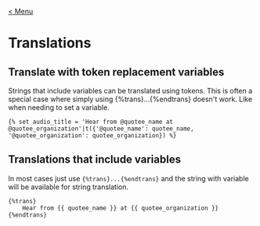 [< Menu](../README.md)

# Translations
## Translate with token replacement variables
Strings that include variables can be translated using tokens. This is often a special case where simply using {%trans}...{%endtrans} doesn't work. Like when needing to set a variable.
```
{% set audio_title = 'Hear from @quotee_name at @quotee_organization'|t({'@quotee_name': quotee_name, '@quotee_organization': quotee_organization}) %}
```

## Translations that include variables
In most cases just use `{%trans}...{%endtrans}` and the string with variable will be available for string translation.
```twig
{%trans} 
	Hear from {{ quotee_name }} at {{ quotee_organization }}
{%endtrans}
```